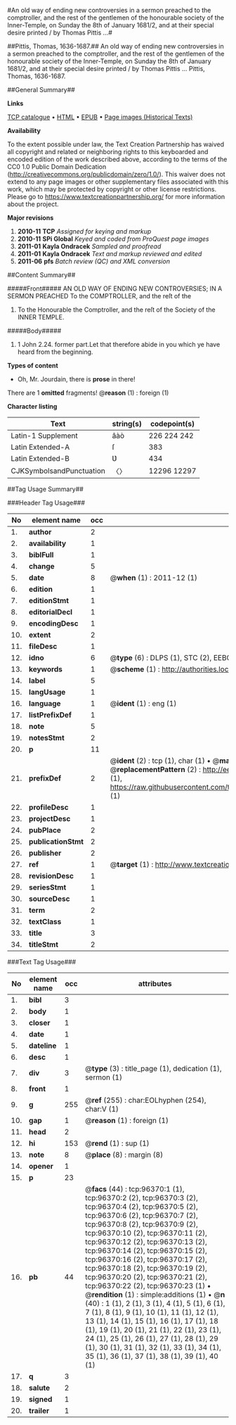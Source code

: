 #An old way of ending new controversies in a sermon preached to the comptroller, and the rest of the gentlemen of the honourable society of the Inner-Temple, on Sunday the 8th of January 1681/2, and at their special desire printed / by Thomas Pittis ...#

##Pittis, Thomas, 1636-1687.##
An old way of ending new controversies in a sermon preached to the comptroller, and the rest of the gentlemen of the honourable society of the Inner-Temple, on Sunday the 8th of January 1681/2, and at their special desire printed / by Thomas Pittis ...
Pittis, Thomas, 1636-1687.

##General Summary##

**Links**

[TCP catalogue](http://www.ota.ox.ac.uk/tcp/)  • 
[HTML](http://tei.it.ox.ac.uk/tcp/Texts-HTML/free/A54/A54946.html)  • 
[EPUB](http://tei.it.ox.ac.uk/tcp/Texts-EPUB/free/A54/A54946.epub) • 
[Page images (Historical Texts)](https://historicaltexts.jisc.ac.uk/eebo-12993711e)

**Availability**

To the extent possible under law, the Text Creation Partnership has waived all copyright and related or neighboring rights to this keyboarded and encoded edition of the work described above, according to the terms of the CC0 1.0 Public Domain Dedication (http://creativecommons.org/publicdomain/zero/1.0/). This waiver does not extend to any page images or other supplementary files associated with this work, which may be protected by copyright or other license restrictions. Please go to https://www.textcreationpartnership.org/ for more information about the project.

**Major revisions**

1. __2010-11__ __TCP__ *Assigned for keying and markup*
1. __2010-11__ __SPi Global__ *Keyed and coded from ProQuest page images*
1. __2011-01__ __Kayla Ondracek__ *Sampled and proofread*
1. __2011-01__ __Kayla Ondracek__ *Text and markup reviewed and edited*
1. __2011-06__ __pfs__ *Batch review (QC) and XML conversion*

##Content Summary##

#####Front#####
AN OLD WAY OF ENDING NEW CONTROVERSIES; IN A SERMON PREACHED To the COMPTROLLER, and the reſt of the
1. To the Honourable the Comptroller, and the reſt of the Society of the INNER TEMPLE.

#####Body#####

1. 1 John 2.24. former part.Let that therefore abide in you which ye have heard from the beginning.

**Types of content**

  * Oh, Mr. Jourdain, there is **prose** in there!

There are 1 **omitted** fragments! 
 @__reason__ (1) : foreign (1)

**Character listing**


|Text|string(s)|codepoint(s)|
|---|---|---|
|Latin-1 Supplement|âàò|226 224 242|
|Latin Extended-A|ſ|383|
|Latin Extended-B|Ʋ|434|
|CJKSymbolsandPunctuation|〈〉|12296 12297|

##Tag Usage Summary##

###Header Tag Usage###

|No|element name|occ|attributes|
|---|---|---|---|
|1.|__author__|2||
|2.|__availability__|1||
|3.|__biblFull__|1||
|4.|__change__|5||
|5.|__date__|8| @__when__ (1) : 2011-12 (1)|
|6.|__edition__|1||
|7.|__editionStmt__|1||
|8.|__editorialDecl__|1||
|9.|__encodingDesc__|1||
|10.|__extent__|2||
|11.|__fileDesc__|1||
|12.|__idno__|6| @__type__ (6) : DLPS (1), STC (2), EEBO-CITATION (1), OCLC (1), VID (1)|
|13.|__keywords__|1| @__scheme__ (1) : http://authorities.loc.gov/ (1)|
|14.|__label__|5||
|15.|__langUsage__|1||
|16.|__language__|1| @__ident__ (1) : eng (1)|
|17.|__listPrefixDef__|1||
|18.|__note__|5||
|19.|__notesStmt__|2||
|20.|__p__|11||
|21.|__prefixDef__|2| @__ident__ (2) : tcp (1), char (1)  •  @__matchPattern__ (2) : ([0-9\-]+):([0-9IVX]+) (1), (.+) (1)  •  @__replacementPattern__ (2) : http://eebo.chadwyck.com/downloadtiff?vid=$1&page=$2 (1), https://raw.githubusercontent.com/textcreationpartnership/Texts/master/tcpchars.xml#$1 (1)|
|22.|__profileDesc__|1||
|23.|__projectDesc__|1||
|24.|__pubPlace__|2||
|25.|__publicationStmt__|2||
|26.|__publisher__|2||
|27.|__ref__|1| @__target__ (1) : http://www.textcreationpartnership.org/docs/. (1)|
|28.|__revisionDesc__|1||
|29.|__seriesStmt__|1||
|30.|__sourceDesc__|1||
|31.|__term__|2||
|32.|__textClass__|1||
|33.|__title__|3||
|34.|__titleStmt__|2||


###Text Tag Usage###

|No|element name|occ|attributes|
|---|---|---|---|
|1.|__bibl__|3||
|2.|__body__|1||
|3.|__closer__|1||
|4.|__date__|1||
|5.|__dateline__|1||
|6.|__desc__|1||
|7.|__div__|3| @__type__ (3) : title_page (1), dedication (1), sermon (1)|
|8.|__front__|1||
|9.|__g__|255| @__ref__ (255) : char:EOLhyphen (254), char:V (1)|
|10.|__gap__|1| @__reason__ (1) : foreign (1)|
|11.|__head__|2||
|12.|__hi__|153| @__rend__ (1) : sup (1)|
|13.|__note__|8| @__place__ (8) : margin (8)|
|14.|__opener__|1||
|15.|__p__|23||
|16.|__pb__|44| @__facs__ (44) : tcp:96370:1 (1), tcp:96370:2 (2), tcp:96370:3 (2), tcp:96370:4 (2), tcp:96370:5 (2), tcp:96370:6 (2), tcp:96370:7 (2), tcp:96370:8 (2), tcp:96370:9 (2), tcp:96370:10 (2), tcp:96370:11 (2), tcp:96370:12 (2), tcp:96370:13 (2), tcp:96370:14 (2), tcp:96370:15 (2), tcp:96370:16 (2), tcp:96370:17 (2), tcp:96370:18 (2), tcp:96370:19 (2), tcp:96370:20 (2), tcp:96370:21 (2), tcp:96370:22 (2), tcp:96370:23 (1)  •  @__rendition__ (1) : simple:additions (1)  •  @__n__ (40) : 1 (1), 2 (1), 3 (1), 4 (1), 5 (1), 6 (1), 7 (1), 8 (1), 9 (1), 10 (1), 11 (1), 12 (1), 13 (1), 14 (1), 15 (1), 16 (1), 17 (1), 18 (1), 19 (1), 20 (1), 21 (1), 22 (1), 23 (1), 24 (1), 25 (1), 26 (1), 27 (1), 28 (1), 29 (1), 30 (1), 31 (1), 32 (1), 33 (1), 34 (1), 35 (1), 36 (1), 37 (1), 38 (1), 39 (1), 40 (1)|
|17.|__q__|3||
|18.|__salute__|2||
|19.|__signed__|1||
|20.|__trailer__|1||
